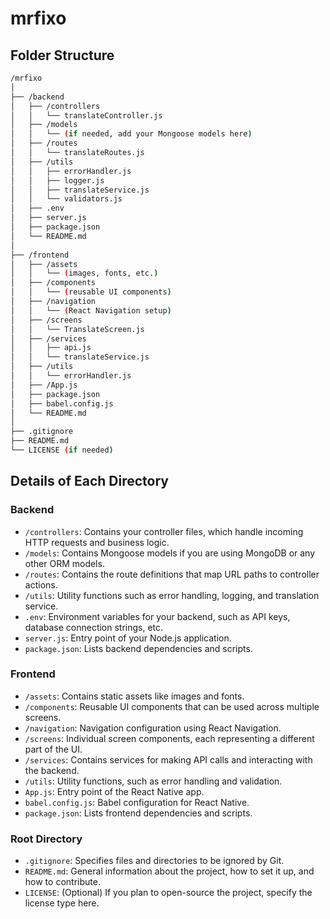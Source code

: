 # mrfixo
## Folder Structure

```bash
/mrfixo
│
├── /backend
│   ├── /controllers
│   │   └── translateController.js
│   ├── /models
│   │   └── (if needed, add your Mongoose models here)
│   ├── /routes
│   │   └── translateRoutes.js
│   ├── /utils
│   │   ├── errorHandler.js
│   │   ├── logger.js
│   │   ├── translateService.js
│   │   └── validators.js
│   ├── .env
│   ├── server.js
│   ├── package.json
│   └── README.md
│
├── /frontend
│   ├── /assets
│   │   └── (images, fonts, etc.)
│   ├── /components
│   │   └── (reusable UI components)
│   ├── /navigation
│   │   └── (React Navigation setup)
│   ├── /screens
│   │   └── TranslateScreen.js
│   ├── /services
│   │   ├── api.js
│   │   └── translateService.js
│   ├── /utils
│   │   └── errorHandler.js
│   ├── /App.js
│   ├── package.json
│   ├── babel.config.js
│   └── README.md
│
├── .gitignore
├── README.md
└── LICENSE (if needed)
```

## Details of Each Directory

### Backend
- `/controllers`: Contains your controller files, which handle incoming HTTP requests and business logic.
- `/models`: Contains Mongoose models if you are using MongoDB or any other ORM models.
- `/routes`: Contains the route definitions that map URL paths to controller actions.
- `/utils`: Utility functions such as error handling, logging, and translation service.
- `.env`: Environment variables for your backend, such as API keys, database connection strings, etc.
- `server.js`: Entry point of your Node.js application.
- `package.json`: Lists backend dependencies and scripts.

### Frontend
- `/assets`: Contains static assets like images and fonts.
- `/components`: Reusable UI components that can be used across multiple screens.
- `/navigation`: Navigation configuration using React Navigation.
- `/screens`: Individual screen components, each representing a different part of the UI.
- `/services`: Contains services for making API calls and interacting with the backend.
- `/utils`: Utility functions, such as error handling and validation.
- `App.js`: Entry point of the React Native app.
- `babel.config.js`: Babel configuration for React Native.
- `package.json`: Lists frontend dependencies and scripts.

### Root Directory
- `.gitignore`: Specifies files and directories to be ignored by Git.
- `README.md`: General information about the project, how to set it up, and how to contribute.
- `LICENSE`: (Optional) If you plan to open-source the project, specify the license type here.
